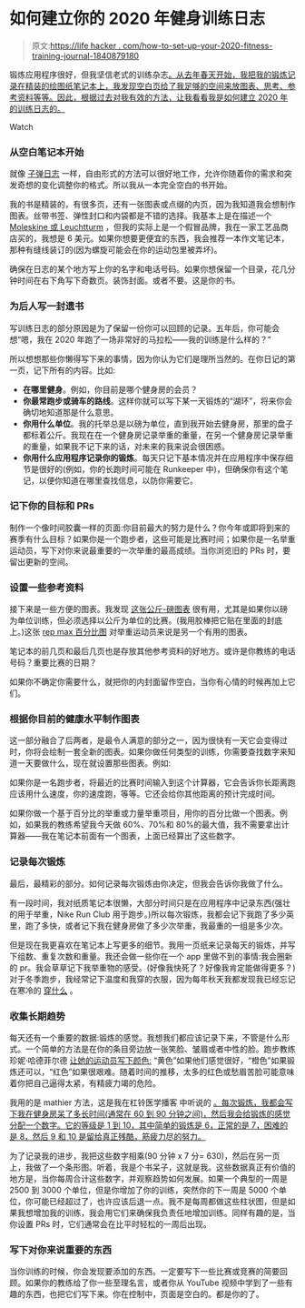 # 如何建立你的 2020 年健身训练日志

> 原文:[https://life hacker . com/how-to-set-up-your-2020-fitness-training-journal-1840879180](https://lifehacker.com/how-to-set-up-your-2020-fitness-training-journal-1840879180)

锻炼应用程序很好，但我坚信老式的训练杂志[。从去年春天开始，我把我的锻炼记录在精装的绘图纸笔记本上，我发现空白页给了我足够的空间来放图表、思考、参考资料等等。因此，根据过去对我有效的方法，让我看看我是如何建立 2020 年的训练日志的。](https://vitals.lifehacker.com/why-you-still-need-a-workout-notebook-1834590216)

Watch

### 从空白笔记本开始

就像 [子弹日志](https://lifehacker.com/the-bullet-journal-minus-the-hype-is-actually-a-reall-1786382012) 一样，自由形式的方法可以很好地工作，允许你随着你的需求和突发奇想的变化调整你的格式。所以我从一本完全空白的书开始。

我的书是精装的，有很多页，还有一张图表或点缀的内页，因为我知道我会想制作图表。丝带书签、弹性封口和内袋都是不错的选择。我基本上是在描述一个 [Moleskine 或 Leuchtturm](https://lifehacker.com/these-are-the-best-notebooks-1835480916) ，但我的实际上是一个假冒品牌，我在一家工艺品商店买的，我想是 6 美元。如果你想要更便宜的东西，我会推荐一本作文笔记本，那种有缝线装订的(因为螺旋可能会在你的运动包里被弄坏)。

确保在日志的某个地方写上你的名字和电话号码。如果你想保留一个目录，花几分钟时间在右下角写下奇数页。装饰封面。或者不要。这是你的书。

### 为后人写一封遗书

写训练日志的部分原因是为了保留一份你可以回顾的记录。五年后，你可能会想“嗯，我在 2020 年跑了一场非常好的马拉松——我的训练是什么样的？”

所以想想那些你懒得写下来的事情，因为你认为它们是理所当然的。在你日记的第一页，记下所有的内容。比如:

*   **在哪里健身**。例如，你目前是哪个健身房的会员？
*   **你最常跑步或骑车的路线**。这样你就可以写下某一天锻炼的“湖环”，将来你会确切地知道那是什么意思。
*   **你用什么单位**。我的托举总是以磅为单位，直到我开始去健身房，那里的盘子都标着公斤。我现在在一个健身房记录举重的重量，在另一个健身房记录举重的重量，如果我不记下来的话，对未来的我来说会很困惑。
*   **你用什么应用程序记录你的锻炼**。每天只记下基本情况并在应用程序中保存细节是很好的(例如，你的长跑时间可能在 Runkeeper 中)，但确保你有这个笔记，以便你知道在哪里查找信息，以防你需要它。

### **记下你的目标和 PRs**

制作一个像时间胶囊一样的页面:你目前最大的努力是什么？你今年或即将到来的赛季有什么目标？如果你是一个跑步者，这些可能是比赛时间；如果你是一名举重运动员，写下对你来说最重要的一次举重的最高成绩。当你浏览旧的 PRs 时，要留出更新的空间。

### 设置一些参考资料

接下来是一些方便的图表。我发现 [这张公斤-磅图表](https://uspa.net/resources/KiloChart.pdf) 很有用，尤其是如果你以磅为单位训练，但必须选择以公斤为单位的比赛。(我用胶棒把它贴在里面的封底上。)这张 [rep max 百分比图](https://strengthlevel.com/one-rep-max-calculator) 对举重运动员来说是另一个有用的图表。

笔记本的前几页和最后几页也是存放其他参考资料的好地方。或许是你教练的电话号码？重要比赛的日期？

如果你不确定你需要什么，就把你的内封面留作空白，当你有心情的时候再加上它们。

### 根据你目前的健康水平制作图表

这一部分融合了后两者，是最令人满意的部分之一，因为很快有一天它会变得过时，你将会绘制一套全新的图表。如果你做任何类型的训练，你需要查找数字来知道一天要做什么，现在就设置那些图表。例如:

如果你是一名跑步者，将最近的比赛时间输入到这个计算器，它会告诉你长距离跑应该用什么速度，你的速度跑，等等。它还会给你其他距离的预计完成时间。

如果你做一个基于百分比的举重或力量举重项目，用你的百分比做一个图表。例如，如果我的教练希望我今天做 60%、70%和 80%的最大值，我不需要拿出计算器——我在笔记本前面有一个图表，上面已经算出了这些数字。

### 记录每次锻炼

最后，最精彩的部分。如何记录每次锻炼由你决定，但我会告诉你我做了什么。

有一段时间，我对纸质笔记本很懒，大部分时间只是在应用程序中记录东西(强壮的用于举重，Nike Run Club 用于跑步。)所以每次锻炼，我都会记下我跑了多少英里，跑了多快，或者记下我在健身房做了多少次举重，我最重的一组是多少次。

但是现在我更喜欢在笔记本上写更多的细节。我用一页纸来记录每天的锻炼，并写下组数、重复次数和重量。我还会做一些你在一个 app 里做不到的事情:我会圈新的 pr。我会草草记下我举重物的感受。(好像我快死了？好像我肯定能做得更多？)对于冬季跑步，我经常记下温度和我穿的衣服，因为每年秋天我都发现我已经忘记在寒冷的 [穿什么](https://vitals.lifehacker.com/what-to-wear-to-run-in-the-cold-1831870049) 。

### 收集长期趋势

每天还有一个重要的数据:锻炼的感觉。我想我们都应该记录下来，不管是什么形式。一个简单的方法是在你的条目旁边放一张笑脸、皱眉或者中性的脸。跑步教练珍妮·哈德菲尔德 [让她的运动员写下颜色:](https://www.runnersworld.com/training/a20819052/how-to-recover-more-efficiently/) “黄色”如果他们感觉很好，“橙色”如果锻炼还可以，“红色”如果很艰难。随着时间的推移，太多的红色或愁眉苦脸可能意味着你把自己逼得太紧，有精疲力竭的危险。

我用的是 mathier 方法，这是我在杠铃医学播客 中听说的 [。每次锻炼，我都会写下我在健身房呆了多长时间(通常在 60 到 90 分钟之间)，然后我会给锻炼的感觉分配一个数字。它的等级是 1 到 10，其中简单的锻炼是 6，正常的是 7，困难的是 8，然后 9 和 10 是留给真正残酷，筋疲力尽的努力。](https://www.youtube.com/watch?v=V43mSQEjZY8)

为了记录我的进步，我把这些数字相乘(90 分钟 x 7 分= 630)，然后在另一页上，我做了一个条形图。听着，我是个书呆子，这就是我。这些数据真正有价值的地方是，当你每周合计这些数字，并观察趋势如何发展。如果一个典型的一周是 2500 到 3000 个单位，但是你增加了你的训练，突然你的下一周是 5000 个单位，你可能已经超过了，也许应该后退一点。我不是每周都做这些柱状图，但是如果我想增加我的训练，我会用它们来确保我负责任地增加训练。同样有趣的是，当你设置 PRs 时，它们通常会在比平时轻松的一周后出现。

### 写下对你来说重要的东西

当你训练的时候，你会发现要添加的东西。一定要写下一些比赛或竞赛的简要回顾。如果你的教练给了你一些至理名言，或者你从 YouTube 视频中学到了一些有趣的东西，也把它们写下来。你在控制中，页面是空白的。都是你的了。